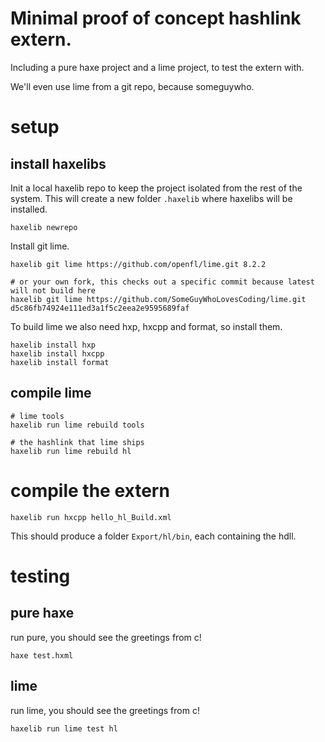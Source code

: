 # Minimal proof of concept hashlink extern.

Including a pure haxe project and a lime project, to test the extern with.

We'll even use lime from a git repo, because someguywho.

# setup

## install haxelibs

Init a local haxelib repo to keep the project isolated from the rest of the system. This will create a new folder `.haxelib` where haxelibs will be installed. 

```
haxelib newrepo
```

Install git lime.

```
haxelib git lime https://github.com/openfl/lime.git 8.2.2

# or your own fork, this checks out a specific commit because latest will not build here
haxelib git lime https://github.com/SomeGuyWhoLovesCoding/lime.git 	d5c86fb74924e111ed3a1f5c2eea2e9595689faf
```

To build lime we also need hxp, hxcpp and format, so install them.

```
haxelib install hxp
haxelib install hxcpp
haxelib install format
```

## compile lime

```
# lime tools
haxelib run lime rebuild tools

# the hashlink that lime ships
haxelib run lime rebuild hl
```

# compile the extern

```
haxelib run hxcpp hello_hl_Build.xml
```

This should produce a folder `Export/hl/bin`, each containing the hdll.

# testing

## pure haxe

run pure, you should see the greetings from c!

```
haxe test.hxml
```

## lime

run lime, you should see the greetings from c!

```
haxelib run lime test hl
```